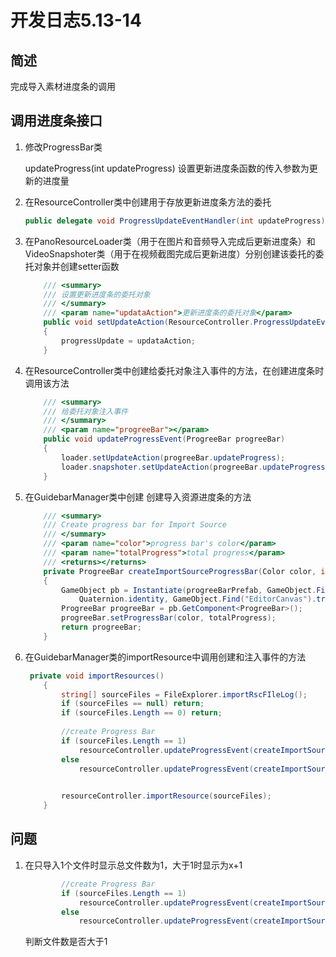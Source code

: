 # 开发日志5.13-14

## 简述

完成导入素材进度条的调用

## 调用进度条接口

1. 修改ProgressBar类

   updateProgress(int updateProgress) 设置更新进度条函数的传入参数为更新的进度量

2. 在ResourceController类中创建用于存放更新进度条方法的委托

   ```c#
   public delegate void ProgressUpdateEventHandler(int updateProgress);
   ```

3. 在PanoResourceLoader类（用于在图片和音频导入完成后更新进度条）和VideoSnapshoter类（用于在视频截图完成后更新进度）分别创建该委托的委托对象并创建setter函数

   ```c#
       /// <summary>
       /// 设置更新进度条的委托对象
       /// </summary>
       /// <param name="updataAction">更新进度条的委托对象</param>
       public void setUpdateAction(ResourceController.ProgressUpdateEventHandler updataAction)
       {
           progressUpdate = updataAction;
       }
   ```

4. 在ResourceController类中创建给委托对象注入事件的方法，在创建进度条时调用该方法

   ```c#
       /// <summary>
       /// 给委托对象注入事件
       /// </summary>
       /// <param name="progreeBar"></param>
       public void updateProgressEvent(ProgreeBar progreeBar)
       {
           loader.setUpdateAction(progreeBar.updateProgress);
           loader.snapshoter.setUpdateAction(progreeBar.updateProgress);
       }
   ```

5. 在GuidebarManager类中创建 创建导入资源进度条的方法

   ```c#
       /// <summary>
       /// Create progress bar for Import Source 
       /// </summary>
       /// <param name="color">progress bar's color</param>
       /// <param name="totalProgress">total progress</param>
       /// <returns></returns>
       private ProgreeBar createImportSourceProgressBar(Color color, int totalProgress)
       {
           GameObject pb = Instantiate(progreeBarPrefab, GameObject.Find("EditorCanvas").transform.position,
               Quaternion.identity, GameObject.Find("EditorCanvas").transform);
           ProgreeBar progreeBar = pb.GetComponent<ProgreeBar>();
           progreeBar.setProgressBar(color, totalProgress);
           return progreeBar;
       }
   ```

6. 在GuidebarManager类的importResource中调用创建和注入事件的方法

   ```c#
    private void importResources()
       {
           string[] sourceFiles = FileExplorer.importRscFIleLog();
           if (sourceFiles == null) return;
           if (sourceFiles.Length == 0) return;
           
           //create Progress Bar
           if (sourceFiles.Length == 1)
               resourceController.updateProgressEvent(createImportSourceProgressBar(Color.green, sourceFiles.Length));
           else
               resourceController.updateProgressEvent(createImportSourceProgressBar(Color.green, sourceFiles.Length - 1));
   
           
           resourceController.importResource(sourceFiles);
       }
   ```

## 问题

1. 在只导入1个文件时显示总文件数为1，大于1时显示为x+1

   ```c#
           //create Progress Bar
           if (sourceFiles.Length == 1)
               resourceController.updateProgressEvent(createImportSourceProgressBar(Color.green, sourceFiles.Length));
           else
               resourceController.updateProgressEvent(createImportSourceProgressBar(Color.green, sourceFiles.Length - 1));
   ```

   判断文件数是否大于1
